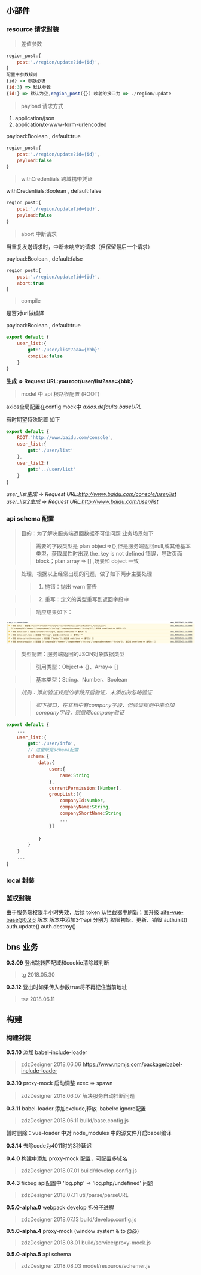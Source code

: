 ## 小部件


### resource 请求封装

> 差值参数

```js 
region_post:{
    post:'./region/update?id={id}',
}
配置中参数规则
{id} => 参数必填
{id:3} => 默认参数
{id:} => 默认为空,region_post({}) 映射的接口为 => ./region/update
```

> payload 请求方式

1. application/json
2. application/x-www-form-urlencoded

payload:Boolean , default:true

```js 
region_post:{
    post:'./region/update?id={id}',
    payload:false
}
```

> withCredentials 跨域携带凭证 

withCredentials:Boolean , default:false

```js 
region_post:{
    post:'./region/update?id={id}',
    payload:false
}
```

> abort 中断请求

当重复发送请求时，中断未响应的请求（但保留最后一个请求）

payload:Boolean , default:false

```js 
region_post:{
    post:'./region/update?id={id}',
    abort:true
}
```

>compile

是否对url做编译

payload:Boolean , default:true

```js
export default {
    user_list:{
        get:'./user/list?aaa={bbb}'
        compile:false
    }
}
```
**生成 => Request URL:you root/user/list?aaa={bbb}**


>model 中 api 根路径配置 (ROOT)

axios全局配置在config mock中 *axios.defaults.baseURL*

有时期望特殊配置 如下
```js
export default {
    ROOT:'http://www.baidu.com/console',
    user_list:{
        get:'./user/list'
    },
    user_list2:{
        get:'../user/list'
    }
}
```
*user_list生成 => Request URL:http://www.baidu.com/console/user/list*
*user_list2生成 => Request URL:http://www.baidu.com/user/list*




### api schema 配置

> 目的：为了解决服务端返回数据不可信问题
> 业务场景如下
>> 需要的字段类型是 plan object=>{},但是服务端返回null,或其他基本类型，获取属性时出现 the_key is not defined 错误，导致页面 block；plan array => [] ,场景和 object 一致

> 处理，根据以上经常出现的问题，做了如下两步主要处理
>>  1. 抛错：抛出 warn 警告

>>  2. 重写：定义的类型重写到返回字段中

>>  响应结果如下：

![avatar](/assets/readme/schema_warn.png)

> 类型配置：服务端返回的JSON对象数据类型
>>  引用类型：Object=> {}、Array=> []

>>  基本类型：String、Number、Boolean

> *规则：添加验证规则的字段开启验证，未添加的忽略验证*
>>  *如下接口，在文档中有company字段，但验证规则中未添加company字段，则忽略company验证*

```js
export default {
    ...
    user_list:{
        get:'./user/info',
        // 这里既是schema配置
        schema:{
            data:{
                user:{
                    name:String
                },
                currentPermission:[Number],
                groupList:[{
                    companyId:Number,
                    companyName:String,
                    companyShortName:String
                    ...
                }]

            }
        }
    }
    ...
}
```




### local 封装




### 鉴权封装

由于服务端权限半小时失效，后续 token 从拦截器中刷新；固升级 aife-vue-base@0.2.6 版本
版本中添加3个api 分别为 权限初始、更新、销毁
auth.init()    
auth.update()
auth.destroy()

## bns 业务
**0.3.09** 登出跳转匹配域和cookie清除域判断
> tg 2018.05.30

**0.3.12** 登出时如果传入参数true将不再记住当前地址
> tsz 2018.06.11 

## 构建
### 构建封装

**0.3.10** 添加 babel-include-loader
> zdzDesigner 2018.06.06 
> https://www.npmjs.com/package/babel-include-loader

**0.3.10** proxy-mock 启动调整 exec => spawn
> zdzDesigner 2018.06.07 
> 解决服务自动挂断问题

**0.3.11** babel-loader 添加exclude,释放 .babelrc ignore配置
> zdzDesigner 2018.06.11 
> build/base.config.js 

暂时删除：vue-loader 中对 node_modules 中的源文件开启babel编译

**0.3.14** 去除code为4011时的3秒延迟

**0.4.0** 构建中添加 proxy-mock 配置，可配置多域名
> zdzDesigner 2018.07.01
> build/develop.config.js 

**0.4.3** fixbug api配置中 'log.php' => 'log.php/undefined' 问题
> zdzDesigner 2018.07.11 
> util/parse/parseURL

**0.5.0-alpha.0** webpack develop 拆分子进程
> zdzDesigner 2018.07.13
> build/develop.config.js 

**0.5.0-alpha.4** proxy-mock (window system & to @@)
> zdzDesigner 2018.08.01
> build/service/proxy-mock.js 

**0.5.0-alpha.5** api schema
> zdzDesigner 2018.08.03
> model/resource/schemer.js








